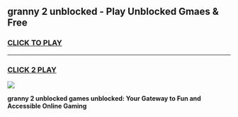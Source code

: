 
## granny 2 unblocked - Play Unblocked Gmaes & Free
<h3>
<a href="https://news.freeplayer.one?title=granny_2_unblocked&ref=23F">CLICK TO PLAY</a></h3>
<hr>

<h3>
<a href="https://news.freeplayer.one?title=granny_2_unblocked&ref=23F">CLICK 2 PLAY</a>
  
</h3>

<a href="https://news.freeplayer.one?title=granny_2_unblocked&ref=23F/"><img src="https://clearcache.store/games.png"></a>


**granny 2 unblocked games unblocked: Your Gateway to Fun and Accessible Online Gaming**
